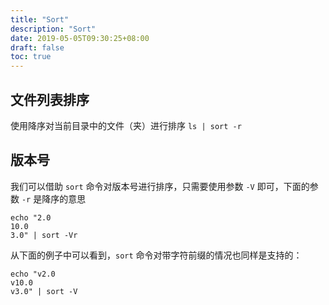 ```yaml
---
title: "Sort"
description: "Sort"
date: 2019-05-05T09:30:25+08:00
draft: false
toc: true
---
```


## 文件列表排序

使用降序对当前目录中的文件（夹）进行排序 `ls | sort -r`

## 版本号

我们可以借助 `sort` 命令对版本号进行排序，只需要使用参数 `-V` 即可，下面的参数 `-r` 是降序的意思

```
echo "2.0
10.0
3.0" | sort -Vr
```

从下面的例子中可以看到，`sort` 命令对带字符前缀的情况也同样是支持的：

```
echo "v2.0
v10.0
v3.0" | sort -V
```
